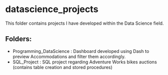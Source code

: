 # datascience_projects

This folder contains projects I have developed within the Data Science field.

## Folders:
- Programming_DataScience : Dashboard developed using Dash to preview Accommodations and filter them accordingly.
- SQL_Project : SQL project regarding Adventure Works bikes auctions (contains table creation and stored procedures)
